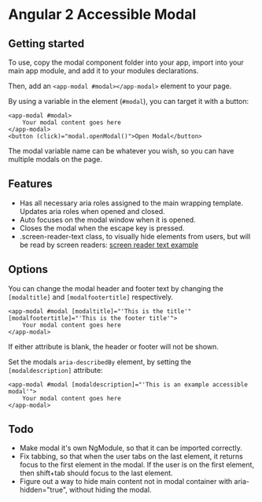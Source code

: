 Angular 2 Accessible Modal
==========================

Getting started
-------

To use, copy the modal component folder into your app, import into your main app module, and add it to your modules declarations.

Then, add an `<app-modal #modal></app-modal>` element to your page. 

By using a variable in the element (`#modal`), you can target it with a button: 

    <app-modal #modal>
	    Your modal content goes here
    </app-modal>
    <button (click)="modal.openModal()">Open Modal</button>

The modal variable name can be whatever you wish, so you can have multiple modals on the page.

## Features ##

 - Has all necessary aria roles assigned to the main wrapping template. Updates aria roles when opened and closed.
 - Auto focuses on the modal window when it is opened.
 - Closes the modal when the escape key is pressed. 
 - .screen-reader-text class, to visually hide elements from users, but will be read by screen readers: [screen reader text example](https://make.wordpress.org/accessibility/2015/02/09/hiding-text-for-screen-readers-with-wordpress-core/)

## Options ##
You can change the modal header and footer text by changing the `[modaltitle]` and `[modalfootertitle]` respectively. 

    <app-modal #modal [modaltitle]="'This is the title'" [modalfootertitle]="'This is the footer title'">
	    Your modal content goes here
    </app-modal>
If either attribute is blank, the header or footer will not be shown. 

Set the modals `aria-describedBy` element, by setting the `[modaldescription]` attribute: 

    <app-modal #modal [modaldescription]="'This is an example accessible modal'">
	    Your modal content goes here
    </app-modal>

## Todo ##

 - Make modal it's own NgModule, so that it can be imported correctly.
 - Fix tabbing, so that when the user tabs on the last element, it returns focus to the first element in the modal. If the user is on the first element, then shift+tab should focus to the last element.
 - Figure out a way to hide main content not in modal container with aria-hidden="true", without hiding the modal. 

